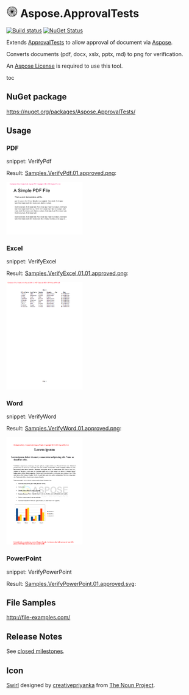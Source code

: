 # <img src="/src/icon.png" height="30px"> Aspose.ApprovalTests

[![Build status](https://ci.appveyor.com/api/projects/status/nohkvrf18rjb90u3?svg=true)](https://ci.appveyor.com/project/SimonCropp/aspose-approvaltests) [![NuGet Status](https://img.shields.io/nuget/v/Aspose.ApprovalTests.svg?cacheSeconds=86400)](https://www.nuget.org/packages/Aspose.ApprovalTests/)

Extends [ApprovalTests](https://github.com/approvals/ApprovalTests.Net) to allow approval of document via [Aspose](https://www.aspose.com/).

Converts documents (pdf, docx, xslx, pptx, md) to png for verification.

An [Aspose License](https://purchase.aspose.com/policies/license-types) is required to use this tool.

toc


## NuGet package

https://nuget.org/packages/Aspose.ApprovalTests/


## Usage


### PDF

snippet: VerifyPdf

Result: [Samples.VerifyPdf.01.approved.png](/src/Tests/Samples.VerifyPdf.01.approved.png):

<img src="/src/Tests/Samples.VerifyPdf.01.approved.png" width="200px">


### Excel

snippet: VerifyExcel

Result: [Samples.VerifyExcel.01.01.approved.png](/src/Tests/Samples.VerifyExcel.01.01.approved.png):

<img src="/src/Tests/Samples.VerifyExcel.01.01.approved.png" width="200px">


### Word

snippet: VerifyWord

Result: [Samples.VerifyWord.01.approved.png](/src/Tests/Samples.VerifyWord.01.approved.png):

<img src="/src/Tests/Samples.VerifyWord.01.approved.png" width="200px">


### PowerPoint

snippet: VerifyPowerPoint

Result: [Samples.VerifyPowerPoint.01.approved.svg](/src/Tests/Samples.VerifyPowerPoint.01.approved.svg):


## File Samples

http://file-examples.com/


## Release Notes

See [closed milestones](../../milestones?state=closed).


## Icon

[Swirl](https://thenounproject.com/term/swirl/1568686/) designed by [creativepriyanka](https://thenounproject.com/creativepriyanka) from [The Noun Project](https://thenounproject.com/creativepriyanka).